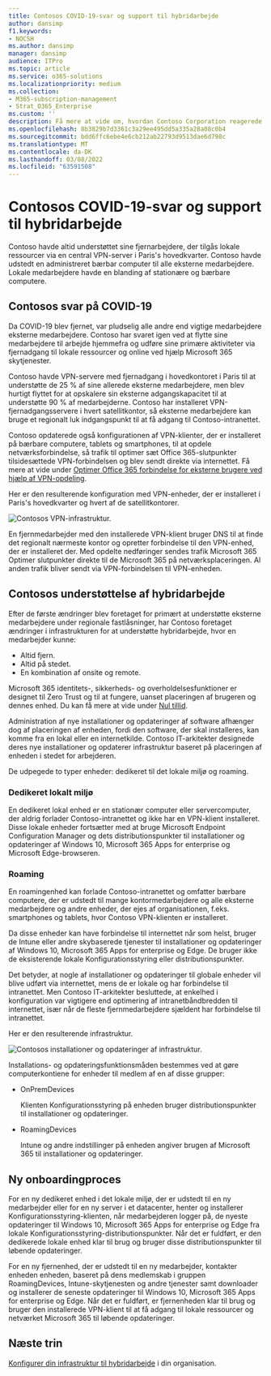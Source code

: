 ```yaml
---
title: Contosos COVID-19-svar og support til hybridarbejde
author: dansimp
f1.keywords:
- NOCSH
ms.author: dansimp
manager: dansimp
audience: ITPro
ms.topic: article
ms.service: o365-solutions
ms.localizationpriority: medium
ms.collection:
- M365-subscription-management
- Strat_O365_Enterprise
ms.custom: ''
description: Få mere at vide om, hvordan Contoso Corporation reagerede på COVID-19-teknikere og udviklede deres softwareinstallations- og opdateringsinfrastruktur til hybridarbejde.
ms.openlocfilehash: 8b3829b7d3361c3a29ee495dd5a335a28a08c0b4
ms.sourcegitcommit: bdd6ffc6ebe4e6cb212ab22793d9513dae6d798c
ms.translationtype: MT
ms.contentlocale: da-DK
ms.lasthandoff: 03/08/2022
ms.locfileid: "63591508"
---
```

# <a name="contosos-covid-19-response-and-support-for-hybrid-work"></a>Contosos COVID-19-svar og support til hybridarbejde

Contoso havde altid understøttet sine fjernarbejdere, der tilgås lokale ressourcer via en central VPN-server i Paris's hovedkvarter. Contoso havde udstedt en administreret bærbar computer til alle eksterne medarbejdere. Lokale medarbejdere havde en blanding af stationære og bærbare computere.

## <a name="contosos-response-to-covid-19"></a>Contosos svar på COVID-19

Da COVID-19 blev fjernet, var pludselig alle andre end vigtige medarbejdere eksterne medarbejdere. Contoso har svaret igen ved at flytte sine medarbejdere til arbejde hjemmefra og udføre sine primære aktiviteter via fjernadgang til lokale ressourcer og online ved hjælp Microsoft 365 skytjenester.

Contoso havde VPN-servere med fjernadgang i hovedkontoret i Paris til at understøtte de 25 % af sine allerede eksterne medarbejdere, men blev hurtigt flyttet for at opskalere sin eksterne adgangskapacitet til at understøtte 90 % af medarbejderne. Contoso har installeret VPN-fjernadgangsservere i hvert satellitkontor, så eksterne medarbejdere kan bruge et regionalt luk indgangspunkt til at få adgang til Contoso-intranettet.

Contoso opdaterede også konfigurationen af VPN-klienter, der er installeret på bærbare computere, tablets og smartphones, til at opdele netværksforbindelse, så trafik til optimer sæt Office 365-slutpunkter tilsidesættede VPN-forbindelsen og blev sendt direkte via internettet. Få mere at vide under [Optimer Office 365 forbindelse for eksterne brugere ved hjælp af VPN-opdeling](../enterprise/microsoft-365-vpn-split-tunnel.md).

Her er den resulterende konfiguration med VPN-enheder, der er installeret i Paris's hovedkvarter og hvert af de satellitkontorer. 

![Contosos VPN-infrastruktur.](../media/contoso-remote-onsite-work/contoso-vpn-infrastructure.png)

En fjernmedarbejder med den installerede VPN-klient bruger DNS til at finde det regionalt nærmeste kontor og opretter forbindelse til den VPN-enhed, der er installeret der. Med opdelte nedføringer sendes trafik Microsoft 365 Optimer slutpunkter direkte til de Microsoft 365 på netværksplaceringen. Al anden trafik bliver sendt via VPN-forbindelsen til VPN-enheden.

## <a name="contosos-support-for-hybrid-work"></a>Contosos understøttelse af hybridarbejde

Efter de første ændringer blev foretaget for primært at understøtte eksterne medarbejdere under regionale fastlåsninger, har Contoso foretaget ændringer i infrastrukturen for at understøtte hybridarbejde, hvor en medarbejder kunne:

- Altid fjern.
- Altid på stedet.
- En kombination af onsite og remote.

Microsoft 365 identitets-, sikkerheds- og overholdelsesfunktioner er designet til Zero Trust og til at fungere, uanset placeringen af brugeren og dennes enhed. Du kan få mere at vide under [Nul tillid](https://www.microsoft.com/security/business/zero-trust).

Administration af nye installationer og opdateringer af software afhænger dog af placeringen af enheden, fordi den software, der skal installeres, kan komme fra en lokal eller en internetkilde. Contoso IT-arkitekter designede deres nye installationer og opdaterer infrastruktur baseret på placeringen af enheden i stedet for arbejderen.

De udpegede to typer enheder: dedikeret til det lokale miljø og roaming.

### <a name="dedicated-on-premises"></a>Dedikeret lokalt miljø

En dedikeret lokal enhed er en stationær computer eller servercomputer, der aldrig forlader Contoso-intranettet og ikke har en VPN-klient installeret. Disse lokale enheder fortsætter med at bruge Microsoft Endpoint Configuration Manager og dets distributionspunkter til installationer og opdateringer af Windows 10, Microsoft 365 Apps for enterprise og Microsoft Edge-browseren.

### <a name="roaming"></a>Roaming

En roamingenhed kan forlade Contoso-intranettet og omfatter bærbare computere, der er udstedt til mange kontormedarbejdere og alle eksterne medarbejdere og andre enheder, der ejes af organisationen, f.eks. smartphones og tablets, hvor Contoso VPN-klienten er installeret. 

Da disse enheder kan have forbindelse til internettet når som helst, bruger de Intune eller andre skybaserede tjenester til installationer og opdateringer af Windows 10, Microsoft 365 Apps for enterprise og Edge. De bruger ikke de eksisterende lokale Konfigurationsstyring eller distributionspunkter.

Det betyder, at nogle af installationer og opdateringer til globale enheder vil blive udført via internettet, mens de er lokale og har forbindelse til intranettet. Men Contoso IT-arkitekter besluttede, at enkelhed i konfiguration var vigtigere end optimering af intranetbåndbredden til internettet, især når de fleste fjernmedarbejdere sjældent har forbindelse til intranettet.

Her er den resulterende infrastruktur.

![Contosos installationer og opdateringer af infrastruktur.](../media/contoso-remote-onsite-work/contoso-updates-infrastructure.png)

Installations- og opdateringsfunktionsmåden bestemmes ved at gøre computerkontiene for enheder til medlem af en af disse grupper:

- OnPremDevices

  Klienten Konfigurationsstyring på enheden bruger distributionspunkter til installationer og opdateringer.

- RoamingDevices

  Intune og andre indstillinger på enheden angiver brugen af Microsoft 365 til installationer og opdateringer.

## <a name="new-onboarding-process"></a>Ny onboardingproces

For en ny dedikeret enhed i det lokale miljø, der er udstedt til en ny medarbejder eller for en ny server i et datacenter, henter og installerer Konfigurationsstyring-klienten, når medarbejderen logger på, de nyeste opdateringer til Windows 10, Microsoft 365 Apps for enterprise og Edge fra lokale Konfigurationsstyring-distributionspunkter. Når det er fuldført, er den dedikerede lokale enhed klar til brug og bruger disse distributionspunkter til løbende opdateringer.

For en ny fjernenhed, der er udstedt til en ny medarbejder, kontakter enheden enheden, baseret på dens medlemskab i gruppen RoamingDevices, Intune-skytjenesten og andre tjenester samt downloader og installerer de seneste opdateringer til Windows 10, Microsoft 365 Apps for enterprise og Edge. Når det er fuldført, er fjernenheden klar til brug og bruger den installerede VPN-klient til at få adgang til lokale ressourcer og netværket Microsoft 365 til løbende opdateringer.

## <a name="next-step"></a>Næste trin

[Konfigurer din infrastruktur til hybridarbejde](empower-people-to-work-remotely.md) i din organisation.
